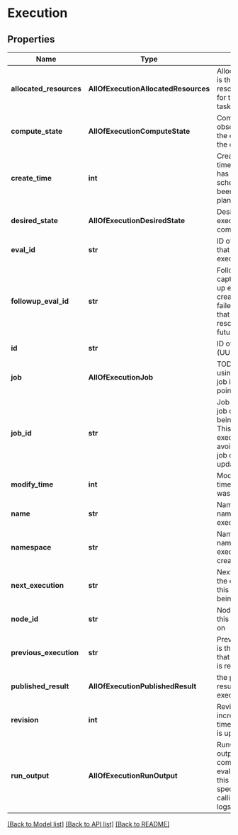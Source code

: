# Execution

## Properties
Name | Type | Description | Notes
------------ | ------------- | ------------- | -------------
**allocated_resources** | **AllOfExecutionAllocatedResources** | AllocatedResources is the total resources allocated for the execution tasks. | [optional] 
**compute_state** | **AllOfExecutionComputeState** | ComputeState observed state of the execution on the compute node | [optional] 
**create_time** | **int** | CreateTime is the time the execution has finished scheduling and been verified by the plan applier. | [optional] 
**desired_state** | **AllOfExecutionDesiredState** | DesiredState of the execution on the compute node | [optional] 
**eval_id** | **str** | ID of the evaluation that generated this execution | [optional] 
**followup_eval_id** | **str** | FollowupEvalID captures a follow up evaluation created to handle a failed execution that can be rescheduled in the future | [optional] 
**id** | **str** | ID of the execution (UUID) | [optional] 
**job** | **AllOfExecutionJob** | TODO: evaluate using a copy of the job instead of a pointer | [optional] 
**job_id** | **str** | Job is the parent job of the task being allocated. This is copied at execution time to avoid issues if the job definition is updated. | [optional] 
**modify_time** | **int** | ModifyTime is the time the execution was last updated. | [optional] 
**name** | **str** | Name is a logical name of the execution. | [optional] 
**namespace** | **str** | Namespace is the namespace the execution is created in | [optional] 
**next_execution** | **str** | NextExecution is the execution that this execution is being replaced by | [optional] 
**node_id** | **str** | NodeID is the node this is being placed on | [optional] 
**previous_execution** | **str** | PreviousExecution is the execution that this execution is replacing | [optional] 
**published_result** | **AllOfExecutionPublishedResult** | the published results for this execution | [optional] 
**revision** | **int** | Revision is increment each time the execution is updated. | [optional] 
**run_output** | **AllOfExecutionRunOutput** | RunOutput is the output of the run command TODO: evaluate removing this from execution spec in favour of calling &#x60;bacalhau logs&#x60; | [optional] 

[[Back to Model list]](../README.md#documentation-for-models) [[Back to API list]](../README.md#documentation-for-api-endpoints) [[Back to README]](../README.md)

